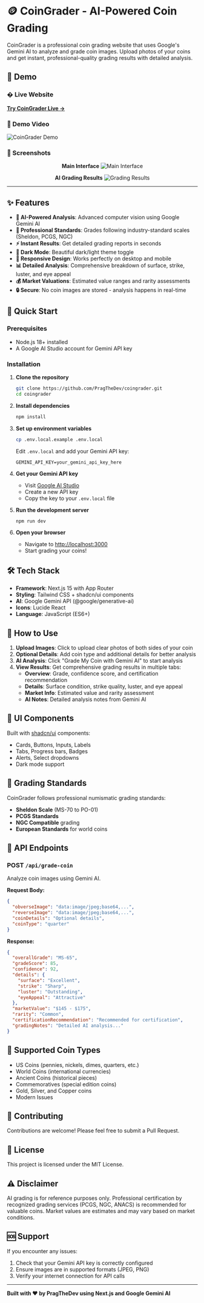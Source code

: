 # 🪙 CoinGrader - AI-Powered Coin Grading

CoinGrader is a professional coin grading website that uses Google's Gemini AI to analyze and grade coin images. Upload photos of your coins and get instant, professional-quality grading results with detailed analysis.

## 📱 Demo

### � Live Website

**[Try CoinGrader Live →](https://your-vercel-deployment-url.vercel.app)**

### 🎥 Demo Video

![CoinGrader Demo](./docs/media/demo.gif)

### 📸 Screenshots

<div align="center">

**Main Interface**
![Main Interface](./docs/media/screenshot-main.png)

**AI Grading Results**
![Grading Results](./docs/media/screenshot-results.png)

</div>

---

## ✨ Features

- **🤖 AI-Powered Analysis**: Advanced computer vision using Google Gemini AI
- **🎯 Professional Standards**: Grades following industry-standard scales (Sheldon, PCGS, NGC)
- **⚡ Instant Results**: Get detailed grading reports in seconds
- **🌙 Dark Mode**: Beautiful dark/light theme toggle
- **📱 Responsive Design**: Works perfectly on desktop and mobile
- **📊 Detailed Analysis**: Comprehensive breakdown of surface, strike, luster, and eye appeal
- **💰 Market Valuations**: Estimated value ranges and rarity assessments
- **🔒 Secure**: No coin images are stored - analysis happens in real-time

## 🚀 Quick Start

### Prerequisites

- Node.js 18+ installed
- A Google AI Studio account for Gemini API key

### Installation

1. **Clone the repository**

   ```bash
   git clone https://github.com/PragTheDev/coingrader.git
   cd coingrader
   ```

2. **Install dependencies**

   ```bash
   npm install
   ```

3. **Set up environment variables**

   ```bash
   cp .env.local.example .env.local
   ```

   Edit `.env.local` and add your Gemini API key:

   ```env
   GEMINI_API_KEY=your_gemini_api_key_here
   ```

4. **Get your Gemini API key**

   - Visit [Google AI Studio](https://makersuite.google.com/app/apikey)
   - Create a new API key
   - Copy the key to your `.env.local` file

5. **Run the development server**

   ```bash
   npm run dev
   ```

6. **Open your browser**
   - Navigate to [http://localhost:3000](http://localhost:3000)
   - Start grading your coins!

## 🛠️ Tech Stack

- **Framework**: Next.js 15 with App Router
- **Styling**: Tailwind CSS + shadcn/ui components
- **AI**: Google Gemini API (@google/generative-ai)
- **Icons**: Lucide React
- **Language**: JavaScript (ES6+)

## 📸 How to Use

1. **Upload Images**: Click to upload clear photos of both sides of your coin
2. **Optional Details**: Add coin type and additional details for better analysis
3. **AI Analysis**: Click "Grade My Coin with Gemini AI" to start analysis
4. **View Results**: Get comprehensive grading results in multiple tabs:
   - **Overview**: Grade, confidence score, and certification recommendation
   - **Details**: Surface condition, strike quality, luster, and eye appeal
   - **Market Info**: Estimated value and rarity assessment
   - **AI Notes**: Detailed analysis notes from Gemini AI

## 🎨 UI Components

Built with [shadcn/ui](https://ui.shadcn.com/) components:

- Cards, Buttons, Inputs, Labels
- Tabs, Progress bars, Badges
- Alerts, Select dropdowns
- Dark mode support

## 📝 Grading Standards

CoinGrader follows professional numismatic grading standards:

- **Sheldon Scale** (MS-70 to PO-01)
- **PCGS Standards**
- **NGC Compatible** grading
- **European Standards** for world coins

## 🔧 API Endpoints

### POST `/api/grade-coin`

Analyze coin images using Gemini AI.

**Request Body:**

```json
{
  "obverseImage": "data:image/jpeg;base64,...",
  "reverseImage": "data:image/jpeg;base64,...",
  "coinDetails": "Optional details",
  "coinType": "quarter"
}
```

**Response:**

```json
{
  "overallGrade": "MS-65",
  "gradeScore": 85,
  "confidence": 92,
  "details": {
    "surface": "Excellent",
    "strike": "Sharp",
    "luster": "Outstanding",
    "eyeAppeal": "Attractive"
  },
  "marketValue": "$145 - $175",
  "rarity": "Common",
  "certificationRecommendation": "Recommended for certification",
  "gradingNotes": "Detailed AI analysis..."
}
```

## 🌟 Supported Coin Types

- US Coins (pennies, nickels, dimes, quarters, etc.)
- World Coins (international currencies)
- Ancient Coins (historical pieces)
- Commemoratives (special edition coins)
- Gold, Silver, and Copper coins
- Modern Issues

## 🤝 Contributing

Contributions are welcome! Please feel free to submit a Pull Request.

## 📄 License

This project is licensed under the MIT License.

## ⚠️ Disclaimer

AI grading is for reference purposes only. Professional certification by recognized grading services (PCGS, NGC, ANACS) is recommended for valuable coins. Market values are estimates and may vary based on market conditions.

## 🆘 Support

If you encounter any issues:

1. Check that your Gemini API key is correctly configured
2. Ensure images are in supported formats (JPEG, PNG)
3. Verify your internet connection for API calls

---

**Built with ❤️ by PragTheDev using Next.js and Google Gemini AI**
